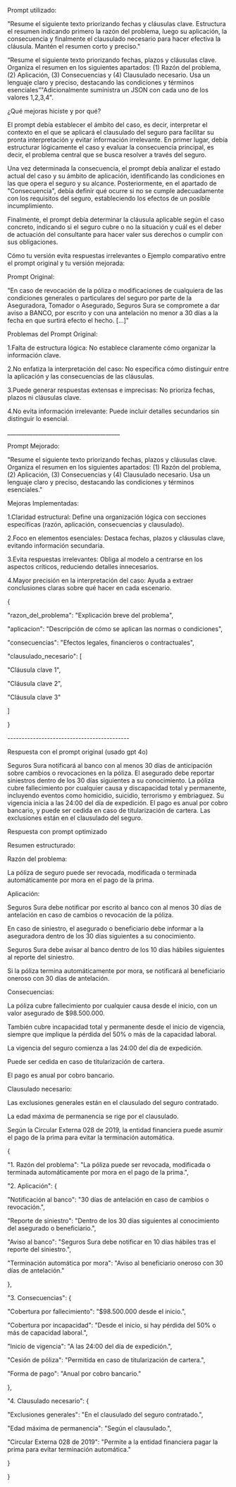 Prompt utilizado:

"Resume el siguiente texto priorizando fechas y cláusulas clave. Estructura el resumen indicando primero la razón del problema, luego su aplicación, la consecuencia y finalmente el clausulado necesario para hacer efectiva la cláusula. Mantén el resumen corto y preciso."

“Resume el siguiente texto priorizando fechas, plazos y cláusulas clave. Organiza el resumen en los siguientes apartados: (1) Razón del problema, (2) Aplicación, (3) Consecuencias y (4) Clausulado necesario. Usa un lenguaje claro y preciso, destacando las condiciones y términos esenciales”"Adicionalmente suministra un JSON con cada uno de los valores 1,2,3,4".

¿Qué mejoras hiciste y por qué?

El prompt debía establecer el ámbito del caso, es decir, interpretar el contexto en el que se aplicará el clausulado del seguro para facilitar su pronta interpretación y evitar información irrelevante. En primer lugar, debía estructurar lógicamente el caso y evaluar la consecuencia principal, es decir, el problema central que se busca resolver a través del seguro.

Una vez determinada la consecuencia, el prompt debía analizar el estado actual del caso y su ámbito de aplicación, identificando las condiciones en las que opera el seguro y su alcance. Posteriormente, en el apartado de "Consecuencia", debía definir qué ocurre si no se cumple adecuadamente con los requisitos del seguro, estableciendo los efectos de un posible incumplimiento.

Finalmente, el prompt debía determinar la cláusula aplicable según el caso concreto, indicando si el seguro cubre o no la situación y cuál es el deber de actuación del consultante para hacer valer sus derechos o cumplir con sus obligaciones.

Cómo tu versión evita respuestas irrelevantes o Ejemplo comparativo entre el prompt original y tu versión mejorada:

Prompt Original:

"En caso de revocación de la póliza o modificaciones de cualquiera de las condiciones generales o particulares del seguro por parte de la Aseguradora, Tomador o Asegurado, Seguros Sura se compromete a dar aviso a BANCO, por escrito y con una antelación no menor a 30 días a la fecha en que surtirá efecto el hecho. \[...\]"

Problemas del Prompt Original:

1.Falta de estructura lógica: No establece claramente cómo organizar la información clave.

2.No enfatiza la interpretación del caso: No especifica cómo distinguir entre la aplicación y las consecuencias de las cláusulas.

3.Puede generar respuestas extensas e imprecisas: No prioriza fechas, plazos ni cláusulas clave.

4.No evita información irrelevante: Puede incluir detalles secundarios sin distinguir lo esencial.

\_\_\_\_\_\_\_\_\_\_\_\_\_\_\_\_\_\_\_\_\_\_\_\_\_\_\_\_\_\_\_\_\_\_\_\_\_\_\_\_

Prompt Mejorado:

"Resume el siguiente texto priorizando fechas, plazos y cláusulas clave. Organiza el resumen en los siguientes apartados: (1) Razón del problema, (2) Aplicación, (3) Consecuencias y (4) Clausulado necesario. Usa un lenguaje claro y preciso, destacando las condiciones y términos esenciales."

Mejoras Implementadas:

1.Claridad estructural: Define una organización lógica con secciones específicas (razón, aplicación, consecuencias y clausulado).

2.Foco en elementos esenciales: Destaca fechas, plazos y cláusulas clave, evitando información secundaria.

3.Evita respuestas irrelevantes: Obliga al modelo a centrarse en los aspectos críticos, reduciendo detalles innecesarios.

4.Mayor precisión en la interpretación del caso: Ayuda a extraer conclusiones claras sobre qué hacer en cada escenario.

{

"razon\_del\_problema": "Explicación breve del problema",

"aplicacion": "Descripción de cómo se aplican las normas o condiciones",

"consecuencias": "Efectos legales, financieros o contractuales",

"clausulado\_necesario": \[

"Cláusula clave 1",

"Cláusula clave 2",

"Cláusula clave 3"

\]

}

\-------------------------------------------

Respuesta con el prompt original (usado gpt 4o)

Seguros Sura notificará al banco con al menos 30 días de anticipación sobre cambios o revocaciones en la póliza. El asegurado debe reportar siniestros dentro de los 30 días siguientes a su conocimiento. La póliza cubre fallecimiento por cualquier causa y discapacidad total y permanente, incluyendo eventos como homicidio, suicidio, terrorismo y embriaguez. Su vigencia inicia a las 24:00 del día de expedición. El pago es anual por cobro bancario, y puede ser cedida en caso de titularización de cartera. Las exclusiones están en el clausulado del seguro.

Respuesta con prompt optimizado

Resumen estructurado:

Razón del problema:

La póliza de seguro puede ser revocada, modificada o terminada automáticamente por mora en el pago de la prima.

Aplicación:

Seguros Sura debe notificar por escrito al banco con al menos 30 días de antelación en caso de cambios o revocación de la póliza.

En caso de siniestro, el asegurado o beneficiario debe informar a la aseguradora dentro de los 30 días siguientes a su conocimiento.

Seguros Sura debe avisar al banco dentro de los 10 días hábiles siguientes al reporte del siniestro.

Si la póliza termina automáticamente por mora, se notificará al beneficiario oneroso con 30 días de antelación.

Consecuencias:

La póliza cubre fallecimiento por cualquier causa desde el inicio, con un valor asegurado de $98.500.000.

También cubre incapacidad total y permanente desde el inicio de vigencia, siempre que implique la pérdida del 50% o más de la capacidad laboral.

La vigencia del seguro comienza a las 24:00 del día de expedición.

Puede ser cedida en caso de titularización de cartera.

El pago es anual por cobro bancario.

Clausulado necesario:

Las exclusiones generales están en el clausulado del seguro contratado.

La edad máxima de permanencia se rige por el clausulado.

Según la Circular Externa 028 de 2019, la entidad financiera puede asumir el pago de la prima para evitar la terminación automática.

{

"1. Razón del problema": "La póliza puede ser revocada, modificada o terminada automáticamente por mora en el pago de la prima.",

"2. Aplicación": {

"Notificación al banco": "30 días de antelación en caso de cambios o revocación.",

"Reporte de siniestro": "Dentro de los 30 días siguientes al conocimiento del asegurado o beneficiario.",

"Aviso al banco": "Seguros Sura debe notificar en 10 días hábiles tras el reporte del siniestro.",

"Terminación automática por mora": "Aviso al beneficiario oneroso con 30 días de antelación."

},

"3. Consecuencias": {

"Cobertura por fallecimiento": "$98.500.000 desde el inicio.",

"Cobertura por incapacidad": "Desde el inicio, si hay pérdida del 50% o más de capacidad laboral.",

"Inicio de vigencia": "A las 24:00 del día de expedición.",

"Cesión de póliza": "Permitida en caso de titularización de cartera.",

"Forma de pago": "Anual por cobro bancario."

},

"4. Clausulado necesario": {

"Exclusiones generales": "En el clausulado del seguro contratado.",

"Edad máxima de permanencia": "Según el clausulado.",

"Circular Externa 028 de 2019": "Permite a la entidad financiera pagar la prima para evitar terminación automática."

}

}